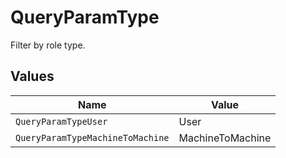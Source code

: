 # QueryParamType

Filter by role type.


## Values

| Name                             | Value                            |
| -------------------------------- | -------------------------------- |
| `QueryParamTypeUser`             | User                             |
| `QueryParamTypeMachineToMachine` | MachineToMachine                 |